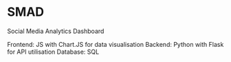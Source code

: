 # SMAD
Social Media Analytics Dashboard

Frontend: JS with Chart.JS for data visualisation
Backend: Python with Flask for API utilisation 
Database: SQL